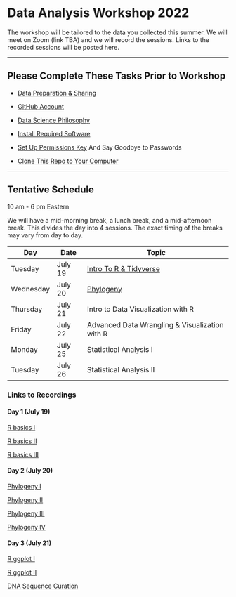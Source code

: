 # Data Analysis Workshop 2022

The workshop will be tailored to the data you collected this summer.  We will meet on Zoom (link TBA) and we will record the sessions.  Links to the recorded sessions will be posted here.

---

## Please Complete These Tasks Prior to Workshop

* [Data Preparation & Sharing](data_preparation.md)

* [GitHub Account](github_account.md)

* [Data Science Philosophy](datasci_philosophy.md)

* [Install Required Software](install_software.md)

* [Set Up Permissions Key](Github_SSH.docx) And Say Goodbye to Passwords

* [Clone This Repo to Your Computer](clone_repo.md)

---

## Tentative Schedule

10 am - 6 pm Eastern

We will have a mid-morning break, a lunch break, and a mid-afternoon break. This divides the day into 4 sessions.  The exact timing of the breaks may vary from day to day.

| Day | Date | Topic |
| --- | --- | --- |
| Tuesday | July 19 | [Intro To R & Tidyverse](./r_tidyverse_intro) |
| Wednesday | July 20 | [Phylogeny](./phiRes_phylogeny) |
| Thursday | July 21 | Intro to Data Visualization with R |
| Friday | July 22 | Advanced Data Wrangling & Visualization with R |
| Monday | July 25 | Statistical Analysis I |
| Tuesday | July 26 | Statistical Analysis II |


### Links to Recordings

#### Day 1 (July 19)

[R basics I](https://odumedia.mediaspace.kaltura.com/media/R+Basics/1_1kvdji5e)

[R basics II](https://odumedia.mediaspace.kaltura.com/media/R+basics+II/1_qw350eod)

[R basics III](https://odumedia.mediaspace.kaltura.com/media/David+T.+Gauthier%27s+Zoom+Meeting/1_sp2auve9)

#### Day 2 (July 20)

[Phylogeny I](https://odumedia.mediaspace.kaltura.com/media/Phylogeny+I/1_f1og4ooj)

[Phylogeny II](https://odumedia.mediaspace.kaltura.com/media/Phylogeny+II/1_lube0fds)

[Phylogeny III](https://odumedia.mediaspace.kaltura.com/media/Phylogeny+III/1_rbakwxpu)

[Phylogeny IV](https://odumedia.mediaspace.kaltura.com/media/Phylogeny+IV/1_2xoptte4)

#### Day 3 (July 21)

[R ggplot I](https://nam12.safelinks.protection.outlook.com/?url=https%3A%2F%2Fodu.zoom.us%2Fj%2F98016746328%3Fpwd%3DaE91d1dSbE1reHg5NDA1NndJdEV5UT09&amp;data=05%7C01%7CChris.Bird%40tamucc.edu%7Cd3009c27f3f14b6ec9e708da6ab1311f%7C34cbfaf167a64781a9ca514eb2550b66%7C0%7C0%7C637939606523090848%7CUnknown%7CTWFpbGZsb3d8eyJWIjoiMC4wLjAwMDAiLCJQIjoiV2luMzIiLCJBTiI6Ik1haWwiLCJXVCI6Mn0%3D%7C3000%7C%7C%7C&amp;sdata=6mbpf5ptMpdokD8X1XD7XhGzZKWz0E16qYwZKkWwOuw%3D&amp;reserved=0)

[R ggplot II](https://nam12.safelinks.protection.outlook.com/?url=https%3A%2F%2Fodu.zoom.us%2Fj%2F97590489705%3Fpwd%3DREErbmRRbGwxbFUwQkxTZmVWa1Rvdz09&amp;data=05%7C01%7CChris.Bird%40tamucc.edu%7C489692c82c434033ba9808da6ab136ba%7C34cbfaf167a64781a9ca514eb2550b66%7C0%7C0%7C637939606619709627%7CUnknown%7CTWFpbGZsb3d8eyJWIjoiMC4wLjAwMDAiLCJQIjoiV2luMzIiLCJBTiI6Ik1haWwiLCJXVCI6Mn0%3D%7C3000%7C%7C%7C&amp;sdata=AQ23vrojA81dSTZTQ0lTOuNfKt43vH6eLbMXskQJApw%3D&amp;reserved=0)

[DNA Sequence Curation](https://nam12.safelinks.protection.outlook.com/?url=https%3A%2F%2Fodu.zoom.us%2Fj%2F98391492641%3Fpwd%3DUitsN3I1SmhvWlJtem9pTTYrNzRWQT09&amp;data=05%7C01%7CChris.Bird%40tamucc.edu%7C6736990f7d054359264a08da6ab13d30%7C34cbfaf167a64781a9ca514eb2550b66%7C0%7C0%7C637939606719281228%7CUnknown%7CTWFpbGZsb3d8eyJWIjoiMC4wLjAwMDAiLCJQIjoiV2luMzIiLCJBTiI6Ik1haWwiLCJXVCI6Mn0%3D%7C3000%7C%7C%7C&amp;sdata=GaskxMeq6bZFm69dMQZOmkjh%2FhnPmiygmnSDuAYNe5Q%3D&amp;reserved=0)
